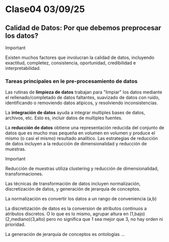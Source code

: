 <!-- markdownlint-disable MD013 -->

# Clase04 03/09/25

## Calidad de Datos: Por que debemos preprocesar los datos?

> [!IMPORTANT]
> Existen muchos factores que involucran la calidad de datos, incluyendo exactitud,
> completez, consistencia, oportunidad, credibilidad e interpretabilidad.

### Tareas principales en le pre-procesamiento de datos

Las rutinas de **limpieza de datos** trabajan para "limpiar" los datos mediante
el rellenado/completado de datos faltantes, suavizado de datos con ruido, identificando
o removiendo datos atípicos, y resolviendo inconsistencias.

La **integración de datos** ayuda a integrar multiples bases de datos, archivos, etc.
Esto es, incluir datos de multiples fuentes.

La **reducción de datos** obtiene una representación reducida del conjunto de datos
que es mucho mas pequeña en volumen en volumen y produce el mismo (o casi el mismo)
resultado analítico. Las estrategias de reducción de datos incluyen a la reducción de
dimensionalidad y reducción de muestras.

> [!IMPORTANT]
> Reducción de muestras utiliza clustering y reducción de dimensionalidad, transformaciones.

Las técnicas de transformación de datos incluyen normalización, discretización
de datos, y generación de jerarquía de conceptos.

La normalización es convertir los datos a un rango de conveniencia (a,b)

La discretización de datos es la conversion de atributos continuos a atributos discretos.
O lo que es lo mismo, agrupar altura en (1,bajo)(2,mediano)(3,alto) pero no significa
que 1 sea mejor que 3, no hay orden ni prioridad.

La generación de jerarquía de conceptos es ontologías ...
